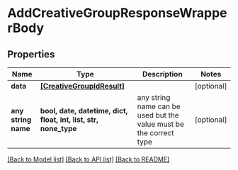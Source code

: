 # AddCreativeGroupResponseWrapperBody


## Properties
Name | Type | Description | Notes
------------ | ------------- | ------------- | -------------
**data** | [**[CreativeGroupIdResult]**](CreativeGroupIdResult.md) |  | [optional] 
**any string name** | **bool, date, datetime, dict, float, int, list, str, none_type** | any string name can be used but the value must be the correct type | [optional]

[[Back to Model list]](../README.md#documentation-for-models) [[Back to API list]](../README.md#documentation-for-api-endpoints) [[Back to README]](../README.md)


